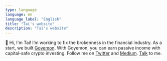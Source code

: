 ```yaml
---
type: language
language: en
language_label: "English"
title: "Tai's website"
description: "Tai's website"
---
```


👋 Hi, I'm Tai! I’m working to fix the brokenness in the financial industry. As a start, we built [Goyemon](https://goyemon.io). With Goyemon, you can earn passive income with capital-safe crypto investing. Follow me on [Twitter](https://twitter.com/taisuke_mino) and [Medium](https://medium.com/@taisukemino). [Talk](https://calendly.com/tai/chat-international-30) to me. 
